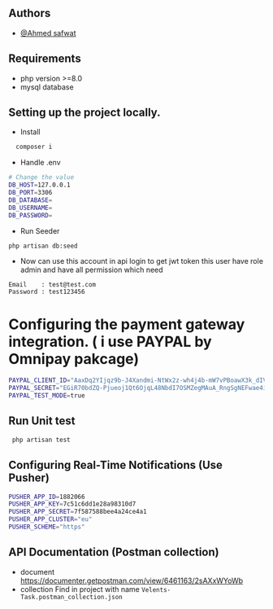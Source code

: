 ## Authors
- [@Ahmed safwat](https://github.com/AhmedSafwat1)


## Requirements
- php version >=8.0
- mysql database

## Setting up the project locally.
- Install
```bash
  composer i
```

- Handle  .env

```bash
# Change the value
DB_HOST=127.0.0.1
DB_PORT=3306
DB_DATABASE=
DB_USERNAME=
DB_PASSWORD=
```
- Run Seeder 
```bash
php artisan db:seed
```

- Now can use this account in api login to get jwt token this user have role admin and have all permission which need
```
Email    : test@test.com
Password : test123456
```
# Configuring the payment gateway integration. ( i use PAYPAL by Omnipay pakcage)

```bash
PAYPAL_CLIENT_ID="AaxDq2YIjqz9b-J4Xandmi-NtWx2z-wh4j4b-mW7vPBoawX3k_dIV7UsojyXDlvUMtjuh0sU3CB5pLOff"
PAYPAL_SECRET="EGiR70bdZQ-Pjueoj1Qt6OjqL48NbdI7OSMZegMAuA_RngSgNEFwae4iJTE8JB8HNJ246f8pF4RM24JE"
PAYPAL_TEST_MODE=true
```

## Run Unit test 

```bash
 php artisan test

```

## Configuring Real-Time Notifications (Use Pusher)
```bash
PUSHER_APP_ID=1882066
PUSHER_APP_KEY=7c51c6dd1e28a98310d7
PUSHER_APP_SECRET=7f587588bee4a24ce4a1
PUSHER_APP_CLUSTER="eu"
PUSHER_SCHEME="https"
```

## API Documentation (Postman collection)
- document https://documenter.getpostman.com/view/6461163/2sAXxWYoWb
- collection Find in project with name `Velents-Task.postman_collection.json`

